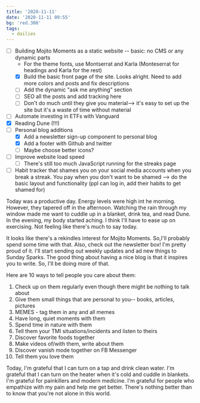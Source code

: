 ```yaml
---
title: '2020-11-11'
date: '2020-11-11 09:55'
bg: 'red.300'
tags:
  - dailies
---
```


- [ ] Building Mojito Moments as a static website -- basic: no CMS or any dynamic parts
  - For the theme fonts, use Montserrat and Karla (Monteserrat for headings and Karla for the rest)
  - [x] Build the basic front page of the site. Looks alright. Need to add more colors and posts and fix descriptions
  - [ ] Add the dynamic "ask me anything" section
  - [ ] SEO all the posts and add tracking here
  - [ ] Don't do much until they give you material--> it's easy to set up the site but it's a waste of time without material
- [ ] Automate investing in ETFs with Vanguard
- [x] Reading Dune (!!!)
- [ ] Personal blog additions
  - [x] Add a newsletter sign-up component to personal blog
  - [x] Add a footer with Github and twitter
  - [ ] Maybe choose better icons?
- [ ] Improve website load speed
  - [ ] There's still too much JavaScript running for the streaks page
- [ ] Habit tracker that shames you on your social media accounts when you break a streak. You pay when you don't want to be shamed --> do the basic layout and functionality (ppl can log in, add their habits to get shamed for)

Today was a productive day. Energy levels were high int he morning. However, they tapered off in the afternoon. Watching the rain through my window made me want to cuddle up in a blanket, drink tea, and read Dune. In the evening, my body started aching. I think I'll have to ease up on exercising. Not feeling like there's much to say today.

It looks like there's a rekindles interest for Mojito Moments. So,I'll probably spend some time with that. Also, check out the newsletter box! I'm pretty proud of it. I'll start sending out weekly updates and ad new things to Sunday Sparks. The good thing about having a nice blog is that it inspires you to write. So, I'll be doing more of that.

Here are 10 ways to tell people you care about them:

1. Check up on them regularly even though there might be nothing to talk about
2. Give them small things that are personal to you-- books, articles, pictures
3. MEMES - tag them in any and all memes
4. Have long, quiet moments with them
5. Spend time in nature with them
6. Tell them your TMI situations/incidents and listen to theirs
7. Discover favorite foods together
8. Make videos of/with them, write about them
9. Discover vanish mode together on FB Messenger
10. Tell them you love them

Today, I'm grateful that I can turn on a tap and drink clean water. I'm grateful that I can turn on the heater when it's cold and cuddle in blankets. I'm grateful for painkillers and modern medicine. I'm grateful for people who empathize with my pain and help me get better. There's nothing better than to know that you're not alone in this world.
